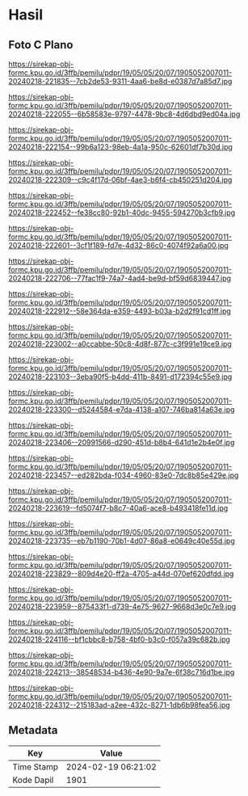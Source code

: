 # Hasil

## Foto C Plano

https://sirekap-obj-formc.kpu.go.id/3ffb/pemilu/pdpr/19/05/05/20/07/1905052007011-20240218-221835--7cb2de53-9311-4aa6-be8d-e0387d7a85d7.jpg

https://sirekap-obj-formc.kpu.go.id/3ffb/pemilu/pdpr/19/05/05/20/07/1905052007011-20240218-222055--6b58583e-9797-4478-9bc8-4d6dbd9ed04a.jpg

https://sirekap-obj-formc.kpu.go.id/3ffb/pemilu/pdpr/19/05/05/20/07/1905052007011-20240218-222154--99b6a123-98eb-4a1a-950c-62601df7b30d.jpg

https://sirekap-obj-formc.kpu.go.id/3ffb/pemilu/pdpr/19/05/05/20/07/1905052007011-20240218-222309--c9c4f17d-06bf-4ae3-b6f4-cb450251d204.jpg

https://sirekap-obj-formc.kpu.go.id/3ffb/pemilu/pdpr/19/05/05/20/07/1905052007011-20240218-222452--fe38cc80-92b1-40dc-9455-594270b3cfb9.jpg

https://sirekap-obj-formc.kpu.go.id/3ffb/pemilu/pdpr/19/05/05/20/07/1905052007011-20240218-222601--3cf1f189-fd7e-4d32-86c0-4074f92a6a00.jpg

https://sirekap-obj-formc.kpu.go.id/3ffb/pemilu/pdpr/19/05/05/20/07/1905052007011-20240218-222706--77fac1f9-74a7-4ad4-be9d-bf59d6839447.jpg

https://sirekap-obj-formc.kpu.go.id/3ffb/pemilu/pdpr/19/05/05/20/07/1905052007011-20240218-222912--58e364da-e359-4493-b03a-b2d2f91cd1ff.jpg

https://sirekap-obj-formc.kpu.go.id/3ffb/pemilu/pdpr/19/05/05/20/07/1905052007011-20240218-223002--a0ccabbe-50c8-4d8f-877c-c3f991e19ce9.jpg

https://sirekap-obj-formc.kpu.go.id/3ffb/pemilu/pdpr/19/05/05/20/07/1905052007011-20240218-223103--3eba90f5-b4dd-411b-8491-d172394c55e9.jpg

https://sirekap-obj-formc.kpu.go.id/3ffb/pemilu/pdpr/19/05/05/20/07/1905052007011-20240218-223300--d5244584-e7da-4138-a107-746ba814a63e.jpg

https://sirekap-obj-formc.kpu.go.id/3ffb/pemilu/pdpr/19/05/05/20/07/1905052007011-20240218-223406--20991566-d290-451d-b8b4-641d1e2b4e0f.jpg

https://sirekap-obj-formc.kpu.go.id/3ffb/pemilu/pdpr/19/05/05/20/07/1905052007011-20240218-223457--ed282bda-f034-4960-83e0-7dc8b85e429e.jpg

https://sirekap-obj-formc.kpu.go.id/3ffb/pemilu/pdpr/19/05/05/20/07/1905052007011-20240218-223619--fd5074f7-b8c7-40a6-ace8-b493418fe11d.jpg

https://sirekap-obj-formc.kpu.go.id/3ffb/pemilu/pdpr/19/05/05/20/07/1905052007011-20240218-223735--eb7b1190-70b1-4d07-86a8-e0649c40e55d.jpg

https://sirekap-obj-formc.kpu.go.id/3ffb/pemilu/pdpr/19/05/05/20/07/1905052007011-20240218-223829--809d4e20-ff2a-4705-a44d-070ef620dfdd.jpg

https://sirekap-obj-formc.kpu.go.id/3ffb/pemilu/pdpr/19/05/05/20/07/1905052007011-20240218-223959--875433f1-d739-4e75-9627-9668d3e0c7e9.jpg

https://sirekap-obj-formc.kpu.go.id/3ffb/pemilu/pdpr/19/05/05/20/07/1905052007011-20240218-224116--bf1cbbc8-b758-4bf0-b3c0-f057a39c682b.jpg

https://sirekap-obj-formc.kpu.go.id/3ffb/pemilu/pdpr/19/05/05/20/07/1905052007011-20240218-224213--38548534-b436-4e90-9a7e-6f38c716d1be.jpg

https://sirekap-obj-formc.kpu.go.id/3ffb/pemilu/pdpr/19/05/05/20/07/1905052007011-20240218-224312--215183ad-a2ee-432c-8271-1db6b98fea56.jpg


## Metadata

| Key        | Value               |
| ---------- | ------------------- |
| Time Stamp | 2024-02-19 06:21:02 |
| Kode Dapil | 1901                |



